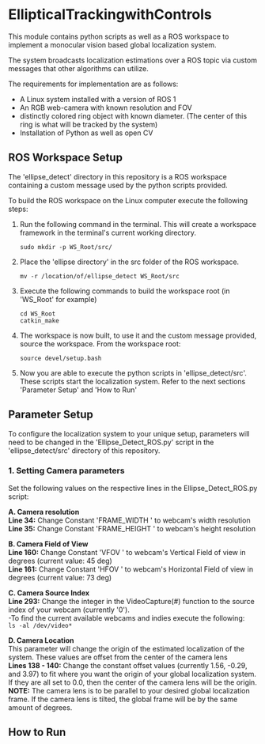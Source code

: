 # EllipticalTrackingwithControls

This module contains python scripts as well as a ROS workspace to implement a monocular vision based global localization system. 

The system broadcasts localization estimations over a  ROS topic via custom messages that other algorithms can utilize.

The requirements for implementation are as follows:

- A Linux system installed with a version of ROS 1
- An RGB web-camera with known resolution and FOV
- distinctly colored ring object with known diameter. (The center of this ring is what will be tracked by the system)
- Installation of Python as well as open CV

## ROS Workspace Setup
The 'ellipse_detect' directory in this repository is a ROS workspace containing a custom message used by the python scripts provided. 

To build the ROS workspace on the Linux computer execute the following steps:

1. Run the following command in the terminal. This will create a workspace framework in the terminal's current working directory.
	```
	sudo mkdir -p WS_Root/src/
	```
2. Place the 'ellipse directory' in the src folder of the ROS workspace.
	```
	mv -r /location/of/ellipse_detect WS_Root/src
	```
4. Execute the following commands to build the workspace root (in 'WS_Root' for example)
	```
	cd WS_Root
	catkin_make
	```
5. The workspace is now built, to use it and the custom message provided, source the workspace. From the workspace root:
	```
	source devel/setup.bash
	```
6. Now you are able to execute the python scripts in 'ellipse_detect/src'. These scripts start the localization system. Refer to the next sections 'Parameter Setup' and 'How to Run'

## Parameter Setup
To configure the localization system to your unique setup, parameters will need to be changed in the 'Ellipse_Detect_ROS.py' script in the 'ellipse_detect/src' directory of this repository.

### 1. Setting Camera parameters
Set the following values on the respective lines in the Ellipse_Detect_ROS.py script:
	
**A.  Camera resolution**  
**Line 34:** Change Constant 'FRAME_WIDTH ' to webcam's width resolution  
**Line 35:** Change Constant 'FRAME_HEIGHT ' to webcam's height resolution  
	
**B.  Camera Field of View**  
**Line 160:** Change Constant 'VFOV ' to webcam's Vertical Field of view in degrees (current value: 45 deg)  
**Line 161:** Change Constant 'HFOV ' to webcam's Horizontal Field of view in degrees (current value: 73 deg)  

**C.  Camera Source Index**  
**Line 293:** Change the integer in the VideoCapture(#) function to the source index of your webcam (currently '0').  
-To find the current available webcams and indies execute the following:  
	```
	ls -al /dev/video*
	```

**D.  Camera Location**  
This parameter will change the origin of the estimated localization of the system. These values are offset from the center of the camera lens  
**Lines 138 - 140:** Change the constant offset values (currently 1.56, -0.29, and 3.97) to fit where you want the origin of your global localization system. If they are all set to 0.0, then the center of the camera lens will be the origin.   
**NOTE:** The camera lens is to be parallel to your desired global localization frame. If the camera lens is tilted, the global frame will be by the same amount of degrees.  




## How to Run

